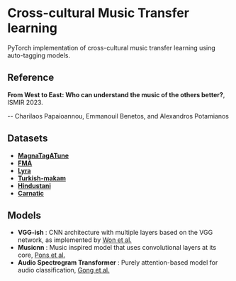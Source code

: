 # Cross-cultural Music Transfer learning

PyTorch implementation of cross-cultural music transfer learning using auto-tagging models.

## Reference

**From West to East: Who can understand the music of the others better?**, ISMIR 2023.

-- Charilaos Papaioannou, Emmanouil Benetos, and Alexandros Potamianos

## Datasets
- [**MagnaTagATune**](https://mirg.city.ac.uk/codeapps/the-magnatagatune-dataset)
- [**FMA**](https://github.com/mdeff/fma)
- [**Lyra**](https://github.com/pxaris/lyra-dataset)
- [**Turkish-makam**](https://dunya.compmusic.upf.edu/makam/)
- [**Hindustani**](https://dunya.compmusic.upf.edu/hindustani/)
- [**Carnatic**](https://dunya.compmusic.upf.edu/carnatic/)

## Models
- **VGG-ish** : CNN architecture with multiple layers based on the VGG network, as implemented by [Won et al.](https://arxiv.org/abs/2006.00751)
- **Musicnn** : Music inspired model that uses convolutional layers at its core, [Pons et al.](https://arxiv.org/abs/1711.02520)
- **Audio Spectrogram Transformer** : Purely attention-based model for audio classification, [Gong et al.](https://arxiv.org/abs/2104.01778)

